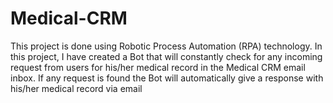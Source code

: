 # Medical-CRM
 This project is done using Robotic Process Automation (RPA) technology. In this project, I have created a Bot that will constantly check for any incoming request from users for his/her medical record in the Medical CRM email inbox. If any request is found the Bot will automatically give a response with his/her medical record via email
